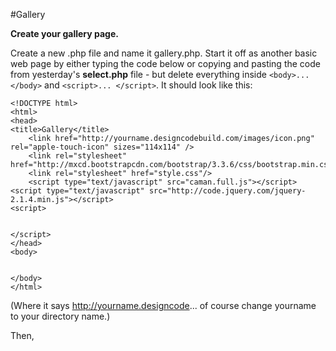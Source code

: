 #Gallery

**Create your gallery page.**

Create a new .php file and name it gallery.php. Start it off as another basic web page by either typing the code below or copying and pasting the code from yesterday's **select.php** file - but delete everything inside ````<body>... </body>```` and ````<script>... </script>````. It should look like this:

````
<!DOCTYPE html>
<html>
<head>
<title>Gallery</title>
    <link href="http://yourname.designcodebuild.com/images/icon.png" rel="apple-touch-icon" sizes="114x114" />
    <link rel="stylesheet" href="http://mxcd.bootstrapcdn.com/bootstrap/3.3.6/css/bootstrap.min.css"/>
    <link rel="stylesheet" href="style.css"/>
    <script type="text/javascript" src="caman.full.js"></script>
<script type="text/javascript" src="http://code.jquery.com/jquery-2.1.4.min.js"></script>
<script>


</script>
</head>
<body>


</body>
</html>
````
(Where it says http://yourname.designcode... of course change yourname to your directory name.)

Then, 

